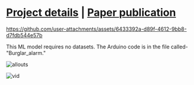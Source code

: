 # [Project details](https://sudarshanasrao.github.io/portfolio/portfolio-6/) | [Paper publication](https://www.ijamtes.org/VOL-11-ISSUE-7-2021/)

https://github.com/user-attachments/assets/6433392a-d89f-4612-9bb8-d7fdb544e57b

This ML model requires no datasets.
The Arduino code is in the file called- "Burglar_alarm."

![allouts](https://github.com/SudarshanaSRao/Python-and-its-applications-in-ML/assets/87690830/667892df-90a4-4587-8606-28a2f0032453)

![vid](https://github.com/SudarshanaSRao/Python-and-its-applications-in-ML/assets/87690830/668b97ba-88f2-4001-8f6c-a2eaa6fe86ab)




